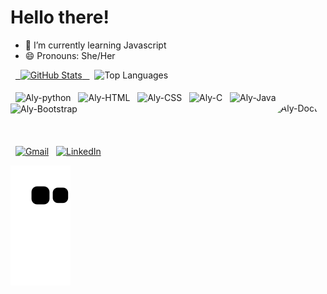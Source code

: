 # Hello there!
- 🌱 I’m currently learning Javascript
- 😄 Pronouns: She/Her


<div>
  <a href = "https://www.linkedin.com/in/alycia-lima-" target="_blank">
  <img height = "150em" src = "https://github-readme-stats.vercel.app/api?username=AlyciaSilva&show_icons=true&&theme=dracula&include_all_commits=true&count_private=true" alt="GitHub Stats"/>
  </a>
  <img height = "150em" src = "https://github-readme-stats.vercel.app/api/top-langs/?username=AlyciaSilva&layout=compact&langs_count=16&theme=dracula" alt="Top Languages"/>
</div>
<div style = "display: inline_block"> <br>
  <img align = "center" alt = "Aly-python" height = "40" width = "90" src="https://cdn.jsdelivr.net/gh/devicons/devicon/icons/python/python-original.svg"/>
  <img align = "center" alt = "Aly-HTML" height = "40" width = "90" src="https://cdn.jsdelivr.net/gh/devicons/devicon/icons/html5/html5-original.svg"/>
  <img align = "center" alt = "Aly-CSS" height = "40" width = "90" src="https://cdn.jsdelivr.net/gh/devicons/devicon/icons/css3/css3-original.svg"/>
  <img align = "center" alt = "Aly-C" height = "40" width = "90" src= "https://cdn.jsdelivr.net/gh/devicons/devicon/icons/c/c-original.svg"/>
  <img align = "center" alt = "Aly-Java" height = "40" width = "90" src= "https://cdn.jsdelivr.net/gh/devicons/devicon/icons/java/java-original.svg"/>
  <img align = "center" alt = "Aly-Bootstrap" height = "40" width = "90" src= "https://cdn.jsdelivr.net/gh/devicons/devicon/icons/bootstrap/bootstrap-original.svg"/>
  <img align="right" height="150" style="border-radius:50px;" alt = "Aly-Doctor" src = "https://media4.giphy.com/media/SuIyXbcCE76MbePBYm/giphy.gif?cid=790b76111c02e3eb3597a3a8f0f9f2282893d7c2f67a62bc&rid=giphy.gif&ct=g">
</div> <br>
 
<div>
  <div>
  <a href = "mailto:alycialima@gmail.com" target="_blank"><img src="https://img.shields.io/badge/-Gmail-%23333?style=for-the-badge&logo=gmail&logoColor=white" alt="Gmail"/></a>
  <a href="https://www.linkedin.com/in/alycia-lima-" target="_blank"><img src="https://img.shields.io/badge/-LinkedIn-%230077B5?style=for-the-badge&logo=linkedin&logoColor=white" alt="LinkedIn"/></a>


![Snake animation](https://github.com/AlyciaSilva/AlyciaSilva/blob/output/github-contribution-grid-snake.svg)


<div>
